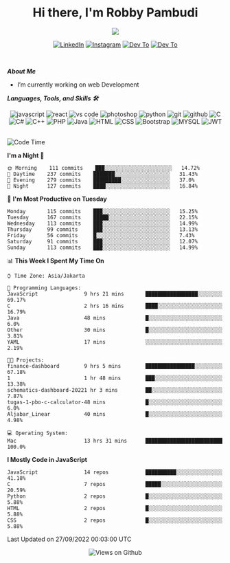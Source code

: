 <div align="center">
   <h1>Hi there, I'm Robby Pambudi </h1>

<img src="https://pronoun.cyou/x/y?subject=He&object=Him&height=20"> 
</div>

<p align='center'>
   <a href="https://www.linkedin.com/in/robbypambudi" target="_blank"><img src="https://img.shields.io/badge/LinkedIn-0077B5?style=for-the-badge&logo=linkedin&logoColor=white" alt="LinkedIn"></a>
   <a href="https://www.instagram.com/robbypambudi" target="_blank"><img src="https://img.shields.io/badge/Instagram-E4405F?style=for-the-badge&logo=instagram&logoColor=white" alt="Instagram"></a>
   <a href="https://dev.to/robbypambudi" target="_blank"><img src="https://img.shields.io/badge/dev.to-0A0A0A?style=for-the-badge&logo=dev.to&logoColor=white" alt="Dev To"></a>
   <a href="https://www.facebook.com/robbyulungpambudi" target="_blank"><img src="https://img.shields.io/badge/Facebook-1877F2?style=for-the-badge&logo=facebook&logoColor=white" alt="Dev To"></a>

</p> <p>
<br>
   
***About Me***
   
- I’m currently working on web Development
 
   
***Languages, Tools, and Skills 🛠***

   <div align="center">
   <img src="https://img.shields.io/badge/JavaScript-F7DF1E?style=for-the-badge&logo=javascript&logoColor=black" alt="javascript" />
      <img src="https://img.shields.io/badge/React-61DAFB?style=for-the-badge&logo=react&logoColor=black" alt="react" />
      <img src="https://img.shields.io/badge/vs%20code-007ACC?style=for-the-badge&logo=visual%20studio%20code&logoColor=white" alt="vs code" />
      <img src="https://img.shields.io/badge/adobe%20photoshop-31A8FF?style=for-the-badge&logo=adobe%20photoshop&logoColor=white" alt="photoshop" />
      <img src="https://img.shields.io/badge/python-3776AB?style=for-the-badge&logo=python&logoColor=white" alt="python" />
      <img src="https://img.shields.io/badge/Git-F05032?style=for-the-badge&logo=git&logoColor=white" alt="git" />
      <img src="https://img.shields.io/badge/GitHub-100000?style=for-the-badge&logo=github&logoColor=white" alt="github" />
      <img src="https://img.shields.io/badge/c-%2300599C.svg?style=for-the-badge&logo=c&logoColor=white" alt="C" />
      <img src="https://img.shields.io/badge/c%23-%23239120.svg?style=for-the-badge&logo=c-sharp&logoColor=white" alt="C#" />
      <img src="https://img.shields.io/badge/c++-%2300599C.svg?style=for-the-badge&logo=c%2B%2B&logoColor=white" alt="C++" />   
      <img src="https://img.shields.io/badge/PHP-777BB4?style=for-the-badge&logo=php&logoColor=white" alt="PHP" />
      <img src="https://img.shields.io/badge/Java-ED8B00?style=for-the-badge&logo=java&logoColor=white" alt="Java"/>
      <img src="https://img.shields.io/badge/HTML5-E34F26?style=for-the-badge&logo=html5&logoColor=white" alt="HTML" />
      <img src="https://img.shields.io/badge/CSS-239120?&style=for-the-badge&logo=css3&logoColor=white" alt ="CSS" />
      <img src="https://img.shields.io/badge/Bootstrap-563D7C?style=for-the-badge&logo=bootstrap&logoColor=white" alt="Bootstrap" />
      <img src="https://img.shields.io/badge/MySQL-00000F?style=for-the-badge&logo=mysql&logoColor=white" alt="MYSQL" />
      <img src="https://img.shields.io/badge/json%20web%20tokens-323330?style=for-the-badge&logo=json-web-tokens&logoColor=pink" alt="JWT" />
      
   </div><br>
   
<!--START_SECTION:waka-->
![Code Time](http://img.shields.io/badge/Code%20Time-48%20hrs%2029%20mins-blue)

**I'm a Night 🦉** 

```text
🌞 Morning    111 commits    ███░░░░░░░░░░░░░░░░░░░░░░   14.72% 
🌆 Daytime    237 commits    ███████░░░░░░░░░░░░░░░░░░   31.43% 
🌃 Evening    279 commits    █████████░░░░░░░░░░░░░░░░   37.0% 
🌙 Night      127 commits    ████░░░░░░░░░░░░░░░░░░░░░   16.84%

```
📅 **I'm Most Productive on Tuesday** 

```text
Monday       115 commits    ███░░░░░░░░░░░░░░░░░░░░░░   15.25% 
Tuesday      167 commits    █████░░░░░░░░░░░░░░░░░░░░   22.15% 
Wednesday    113 commits    ███░░░░░░░░░░░░░░░░░░░░░░   14.99% 
Thursday     99 commits     ███░░░░░░░░░░░░░░░░░░░░░░   13.13% 
Friday       56 commits     █░░░░░░░░░░░░░░░░░░░░░░░░   7.43% 
Saturday     91 commits     ███░░░░░░░░░░░░░░░░░░░░░░   12.07% 
Sunday       113 commits    ███░░░░░░░░░░░░░░░░░░░░░░   14.99%

```


📊 **This Week I Spent My Time On** 

```text
⌚︎ Time Zone: Asia/Jakarta

💬 Programming Languages: 
JavaScript               9 hrs 21 mins       █████████████████░░░░░░░░   69.17% 
C                        2 hrs 16 mins       ████░░░░░░░░░░░░░░░░░░░░░   16.79% 
Java                     48 mins             █░░░░░░░░░░░░░░░░░░░░░░░░   6.0% 
Other                    30 mins             █░░░░░░░░░░░░░░░░░░░░░░░░   3.81% 
YAML                     17 mins             ░░░░░░░░░░░░░░░░░░░░░░░░░   2.19%

🐱‍💻 Projects: 
finance-dashboard        9 hrs 5 mins        ████████████████░░░░░░░░░   67.18% 
1                        1 hr 48 mins        ███░░░░░░░░░░░░░░░░░░░░░░   13.38% 
schematics-dashboard-20221 hr 3 mins         ██░░░░░░░░░░░░░░░░░░░░░░░   7.87% 
tugas-1-pbo-c-calculator-48 mins             █░░░░░░░░░░░░░░░░░░░░░░░░   6.0% 
Aljabar_Linear           40 mins             █░░░░░░░░░░░░░░░░░░░░░░░░   4.98%

💻 Operating System: 
Mac                      13 hrs 31 mins      █████████████████████████   100.0%

```

**I Mostly Code in JavaScript** 

```text
JavaScript               14 repos            ██████████░░░░░░░░░░░░░░░   41.18% 
C                        7 repos             █████░░░░░░░░░░░░░░░░░░░░   20.59% 
Python                   2 repos             █░░░░░░░░░░░░░░░░░░░░░░░░   5.88% 
HTML                     2 repos             █░░░░░░░░░░░░░░░░░░░░░░░░   5.88% 
CSS                      2 repos             █░░░░░░░░░░░░░░░░░░░░░░░░   5.88%

```



 Last Updated on 27/09/2022 00:03:00 UTC
<!--END_SECTION:waka-->

<div align="center">
<img src="https://komarev.com/ghpvc/?username=robbypambudi&color=green" alt="Views on Github" />
</div>

